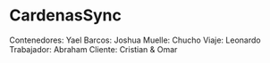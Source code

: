 # CardenasSync
Contenedores: Yael
Barcos: Joshua
Muelle: Chucho
Viaje: Leonardo
Trabajador: Abraham
Cliente: Cristian & Omar